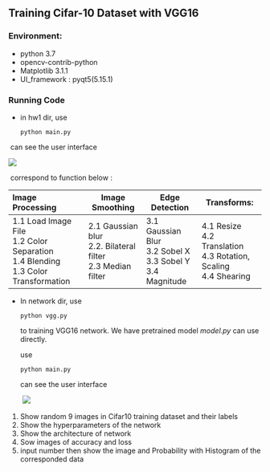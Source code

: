 ## Training Cifar-10 Dataset with VGG16

### Environment:

* python 3.7
* opencv-contrib-python
* Matplotlib 3.1.1
* UI_framework : pyqt5(5.15.1)



### Running Code

* in hw1 dir, use

  ```
  python main.py
  ```

  

​		can see the user interface

![](https://i.imgur.com/XG65M5o.png)

​		correspond to function below :

| Image Processing                                             | Image Smoothing                                              | Edge Detection                                               | Transforms:                                                  |
| :----------------------------------------------------------- | ------------------------------------------------------------ | ------------------------------------------------------------ | ------------------------------------------------------------ |
| 1.1 Load Image File <br />1.2 Color Separation <br />1.4 Blending<br />1.3 Color Transformation | 2.1 Gaussian blur<br />2.2. Bilateral filter <br />2.3  Median filter | 3.1  Gaussian Blur<br />3.2  Sobel X<br />3.3  Sobel Y<br />3.4  Magnitude | 4.1  Resize<br />4.2  Translation<br />4.3 Rotation, Scaling<br />4.4 Shearing |



* In network dir, use

  ```
  python vgg.py 
  ```

  to training VGG16 network.  We have pretrained model *model.py* can use directly.

  use

  ```
  python main.py
  ```

  can see the user interface

  ​				![](https://i.imgur.com/5OajXHf.png)

1. Show random 9 images in Cifar10 training dataset and their labels 
2. Show the hyperparameters of the network
3. Show the architecture of network
4. Sow images of accuracy and loss
5. input number then show the image and Probability with Histogram of the corresponded data
